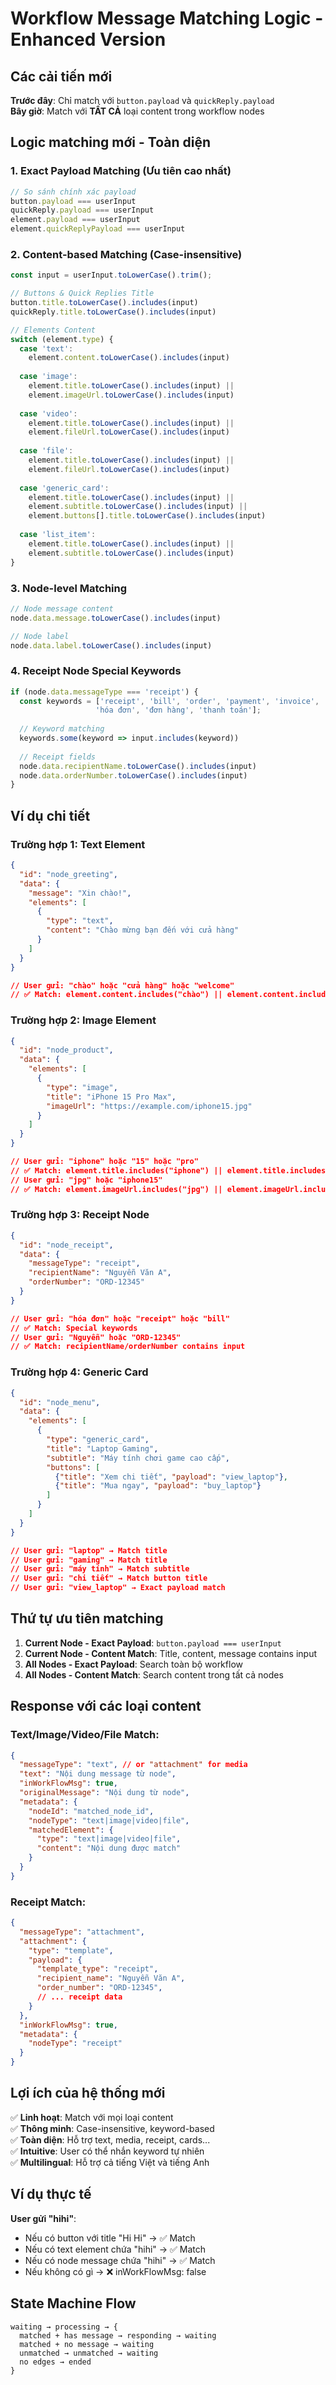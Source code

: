 # Workflow Message Matching Logic - Enhanced Version

## Các cải tiến mới

**Trước đây**: Chỉ match với `button.payload` và `quickReply.payload`  
**Bây giờ**: Match với **TẤT CẢ** loại content trong workflow nodes

## Logic matching mới - Toàn diện

### 1. **Exact Payload Matching** (Ưu tiên cao nhất)
```typescript
// So sánh chính xác payload
button.payload === userInput
quickReply.payload === userInput  
element.payload === userInput
element.quickReplyPayload === userInput
```

### 2. **Content-based Matching** (Case-insensitive)
```typescript
const input = userInput.toLowerCase().trim();

// Buttons & Quick Replies Title
button.title.toLowerCase().includes(input)
quickReply.title.toLowerCase().includes(input)

// Elements Content
switch (element.type) {
  case 'text':
    element.content.toLowerCase().includes(input)
    
  case 'image':
    element.title.toLowerCase().includes(input) ||
    element.imageUrl.toLowerCase().includes(input)
    
  case 'video':
    element.title.toLowerCase().includes(input) ||
    element.fileUrl.toLowerCase().includes(input)
    
  case 'file':
    element.title.toLowerCase().includes(input) ||
    element.fileUrl.toLowerCase().includes(input)
    
  case 'generic_card':
    element.title.toLowerCase().includes(input) ||
    element.subtitle.toLowerCase().includes(input) ||
    element.buttons[].title.toLowerCase().includes(input)
    
  case 'list_item':
    element.title.toLowerCase().includes(input) ||
    element.subtitle.toLowerCase().includes(input)
}
```

### 3. **Node-level Matching**
```typescript
// Node message content
node.data.message.toLowerCase().includes(input)

// Node label
node.data.label.toLowerCase().includes(input)
```

### 4. **Receipt Node Special Keywords**
```typescript
if (node.data.messageType === 'receipt') {
  const keywords = ['receipt', 'bill', 'order', 'payment', 'invoice', 
                   'hóa đơn', 'đơn hàng', 'thanh toán'];
  
  // Keyword matching
  keywords.some(keyword => input.includes(keyword))
  
  // Receipt fields
  node.data.recipientName.toLowerCase().includes(input)
  node.data.orderNumber.toLowerCase().includes(input)
}
```

## Ví dụ chi tiết

### **Trường hợp 1: Text Element**
```json
{
  "id": "node_greeting",
  "data": {
    "message": "Xin chào!",
    "elements": [
      {
        "type": "text",
        "content": "Chào mừng bạn đến với cửa hàng"
      }
    ]
  }
}

// User gửi: "chào" hoặc "cửa hàng" hoặc "welcome"
// ✅ Match: element.content.includes("chào") || element.content.includes("cửa hàng")
```

### **Trường hợp 2: Image Element**
```json
{
  "id": "node_product",
  "data": {
    "elements": [
      {
        "type": "image",
        "title": "iPhone 15 Pro Max",
        "imageUrl": "https://example.com/iphone15.jpg"
      }
    ]
  }
}

// User gửi: "iphone" hoặc "15" hoặc "pro"
// ✅ Match: element.title.includes("iphone") || element.title.includes("15")
// User gửi: "jpg" hoặc "iphone15"  
// ✅ Match: element.imageUrl.includes("jpg") || element.imageUrl.includes("iphone15")
```

### **Trường hợp 3: Receipt Node**
```json
{
  "id": "node_receipt",
  "data": {
    "messageType": "receipt",
    "recipientName": "Nguyễn Văn A",
    "orderNumber": "ORD-12345"
  }
}

// User gửi: "hóa đơn" hoặc "receipt" hoặc "bill"
// ✅ Match: Special keywords
// User gửi: "Nguyễn" hoặc "ORD-12345"
// ✅ Match: recipientName/orderNumber contains input
```

### **Trường hợp 4: Generic Card**
```json
{
  "id": "node_menu",
  "data": {
    "elements": [
      {
        "type": "generic_card",
        "title": "Laptop Gaming",
        "subtitle": "Máy tính chơi game cao cấp",
        "buttons": [
          {"title": "Xem chi tiết", "payload": "view_laptop"},
          {"title": "Mua ngay", "payload": "buy_laptop"}
        ]
      }
    ]
  }
}

// User gửi: "laptop" → Match title
// User gửi: "gaming" → Match title  
// User gửi: "máy tính" → Match subtitle
// User gửi: "chi tiết" → Match button title
// User gửi: "view_laptop" → Exact payload match
```

## Thứ tự ưu tiên matching

1. **Current Node - Exact Payload**: `button.payload === userInput`
2. **Current Node - Content Match**: Title, content, message contains input
3. **All Nodes - Exact Payload**: Search toàn bộ workflow  
4. **All Nodes - Content Match**: Search content trong tất cả nodes

## Response với các loại content

### **Text/Image/Video/File Match:**
```json
{
  "messageType": "text", // or "attachment" for media
  "text": "Nội dung message từ node",
  "inWorkFlowMsg": true,
  "originalMessage": "Nội dung từ node",
  "metadata": {
    "nodeId": "matched_node_id",
    "nodeType": "text|image|video|file",
    "matchedElement": {
      "type": "text|image|video|file",
      "content": "Nội dung được match"
    }
  }
}
```

### **Receipt Match:**
```json
{
  "messageType": "attachment",
  "attachment": {
    "type": "template",
    "payload": {
      "template_type": "receipt",
      "recipient_name": "Nguyễn Văn A",
      "order_number": "ORD-12345",
      // ... receipt data
    }
  },
  "inWorkFlowMsg": true,
  "metadata": {
    "nodeType": "receipt"
  }
}
```

## Lợi ích của hệ thống mới

✅ **Linh hoạt**: Match với mọi loại content  
✅ **Thông minh**: Case-insensitive, keyword-based  
✅ **Toàn diện**: Hỗ trợ text, media, receipt, cards...  
✅ **Intuitive**: User có thể nhắn keyword tự nhiên  
✅ **Multilingual**: Hỗ trợ cả tiếng Việt và tiếng Anh  

## Ví dụ thực tế

**User gửi "hihi"**:
- Nếu có button với title "Hi Hi" → ✅ Match
- Nếu có text element chứa "hihi" → ✅ Match  
- Nếu có node message chứa "hihi" → ✅ Match
- Nếu không có gì → ❌ inWorkFlowMsg: false

## State Machine Flow

```
waiting → processing → {
  matched + has message → responding → waiting
  matched + no message → waiting  
  unmatched → unmatched → waiting
  no edges → ended
}
``` 
